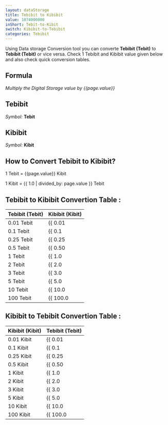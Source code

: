 ```yaml
---
layout: dataStorage
title: Tebibit to Kibibit
value: 1074000000
inShort: Tebit-to-Kibit
switch: Kibibit-to-Tebibit
categories: Tebibit
---
```


Using Data storage Conversion tool you can converte **Tebibit (Tebit)** to **Tebibit (Tebit)** or vice versa. Check 1 Tebibit and Kibibit value given below and also check quick conversion tables.

## Formula
*Multiply the Digital Storage value by {{page.value}}*

## Tebibit
*Symbol:* **Tebit**

## Kibibit
*Symbol:* **Kibit**

## How to Convert Tebibit to Kibibit?

1 Tebit = {{page.value}} Kibit

1 Kibit = {{ 1.0 | divided_by: page.value }} Tebit


## Tebibit to Kibibit Convertion Table :

| Tebibit (Tebit) | Kibibit (Kibit) |
| ---- | ---- |
| 0.01 Tebit | {{ 0.01 | times: page.value }} Kibit |
| 0.1 Tebit | {{ 0.1 | times: page.value }} Kibit |
| 0.25 Tebit | {{ 0.25 | times: page.value }} Kibit |
| 0.5 Tebit | {{ 0.50 | times: page.value }} Kibit |
| 1 Tebit | {{ 1.0 | times: page.value }} Kibit |
| 2 Tebit | {{ 2.0 | times: page.value }} Kibit |
| 3 Tebit | {{ 3.0 | times: page.value }} Kibit |
| 5 Tebit | {{ 5.0 | times: page.value }} Kibit |
| 10 Tebit | {{ 10.0 | times: page.value }} Kibit |
| 100 Tebit | {{ 100.0 | times: page.value }} Kibit |

## Kibibit to Tebibit Convertion Table :

| Kibibit (Kibit) | Tebibit (Tebit) |
| ---- | ---- |
| 0.01 Kibit | {{ 0.01 | divided_by: page.value }} Tebit |
| 0.1 Kibit | {{ 0.1 | divided_by: page.value }} Tebit |
| 0.25 Kibit | {{ 0.25 | divided_by: page.value }} Tebit |
| 0.5 Kibit | {{ 0.50 | divided_by: page.value }} Tebit |
| 1 Kibit | {{ 1.0 | divided_by: page.value }} Tebit |
| 2 Kibit | {{ 2.0 | divided_by: page.value }} Tebit |
| 3 Kibit | {{ 3.0 | divided_by: page.value }} Tebit |
| 5 Kibit | {{ 5.0 | divided_by: page.value }} Tebit |
| 10 Kibit | {{ 10.0 | divided_by: page.value }} Tebit |
| 100 Kibit | {{ 100.0 | divided_by: page.value }} Tebit |


<script>
document.getElementById('selectInput')[15].selected = true
document.getElementById('selectOutput')[3].selected = true
</script>
